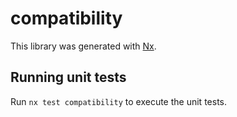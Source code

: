 # compatibility

This library was generated with [Nx](https://nx.dev).

## Running unit tests

Run `nx test compatibility` to execute the unit tests.
